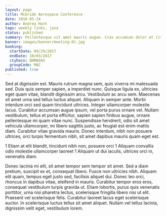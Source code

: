 ```yaml
---
layout: page
title: Mcbride Aerospace Conference
date: 2016-05-24
author: Andrea Hunt
tags: weekly links, java
status: published
summary: Pellentesque sit amet mauris augue. Cras accumsan dolor at risus.
banner: images/banner/meeting-01.jpg
booking:
  startDate: 09/29/2017
  endDate: 10/03/2017
  ctyhocn: BHMWIHX
  groupCode: MAC
published: true
---
```

Sed at dignissim est. Mauris rutrum magna sem, quis viverra mi malesuada sed. Duis quis semper sapien, a imperdiet nunc. Quisque ligula ex, ultricies eget quam vitae, blandit dignissim arcu. Vestibulum ac arcu sem. Maecenas sit amet urna sed tellus luctus aliquet. Aliquam in semper ante. Morbi interdum orci sed quam tincidunt ultrices. Integer ullamcorper molestie lacus. Curabitur accumsan augue ipsum, vel porta purus ornare vel. Nullam vestibulum, tellus et porta efficitur, sapien sapien finibus augue, ornare pellentesque mi quam vitae nunc. Suspendisse hendrerit, odio sit amet vehicula ullamcorper, mi libero sagittis justo, ac feugiat est enim mattis diam. Curabitur vitae gravida mauris. Donec interdum, nibh non posuere ultrices, orci turpis fermentum nibh, sit amet dapibus mauris quam eget est.

1 Etiam at elit blandit, tincidunt nibh non, posuere orci
1 Aliquam convallis odio molestie ullamcorper laoreet
1 Aliquam ut dui iaculis, ultrices orci in, venenatis diam.

Donec lacinia mi elit, sit amet tempor sem tempor sit amet. Sed a diam pretium, suscipit ex et, consequat libero. Fusce non ultricies nibh. Aliquam elit quam, tempus eget justo sed, facilisis aliquet dui. Donec leo orci, rhoncus in dapibus vitae, eleifend in mauris. Curabitur tempor eros eros, consequat vestibulum turpis gravida ut. Etiam lobortis, purus quis venenatis porttitor, urna nisi pharetra lectus, scelerisque fringilla libero nisi ut elit. Praesent vel scelerisque felis. Curabitur laoreet lacus eget scelerisque auctor. In scelerisque luctus tellus sit amet aliquet. Nullam vel tellus lacinia, dignissim velit eget, vestibulum lorem.
